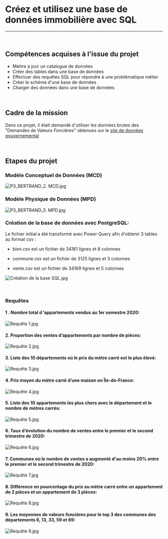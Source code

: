 # Créez et utilisez une base de données immobilière avec SQL
---
<br>

## Compétences acquises à l'issue du projet
* Mettre à jour un catalogue de données
* Créer des tables dans une base de données
* Effectuer des requêtes SQL pour répondre à une problématique métier
* Créer le schéma d'une base de données
* Charger des données dans une base de données

<br>

## Cadre de la mission
Dans ce projet, il était demandé d'utiliser les données brutes des "Demandes de Valeurs Foncières" obtenues sur le <a href="https://www.data.gouv.fr">site de données gouvernemental</a>  

<br>

## Etapes du projet

### Modèle Conceptuel de Données (MCD)
![P3_BERTRAND_2. MCD.jpg](attachment:6342bf29-8fa8-4759-924e-60e4a4cd2993.jpg)
<br>

### Modèle Physique de Données (MPD)
![P3_BERTRAND_3. MPD.jpg](attachment:2a58c411-a0de-4f2f-94e9-c2b987c6a232.jpg)
<br>

### Création de la base de données avec PostgreSQL:

Le fichier initial a été transformé avec Power Query afin d'obtenir 3 tables au format csv :

* bien.csv est un fichier de 34161 lignes et 8 colonnes 
    
* commune.csv est un fichier de 3125 lignes et 3 colonnes
  
* vente.csv est un fichier de 34169 lignes et 5 colonnes
 
![Création de la base SQL.jpg](attachment:1212e0d4-c063-4cf8-a9ee-54f46c4a37d7.jpg)

<br>

### Requêtes

#### 1 . Nombre total d ’appartements vendus au 1er semestre 2020:
![Requête 1.jpg](attachment:46a0bced-23ef-403c-8a3b-883f174dcff3.jpg)

#### 2. Proportion des ventes d’appartements par nombre de pièces:
![Requête 2.jpg](attachment:5614bfeb-4aa9-44a8-8afc-4ad5fff43c8c.jpg)

#### 3. Liste des 10 départements où le prix du mètre carré est le plus élevé:
![Requête 3.jpg](attachment:7e08f723-56c1-4edb-b6e6-5492bf20775b.jpg)

#### 4. Prix moyen du mètre carré d’une maison en Île-de-France:
![Requête 4.jpg](attachment:d34f38a0-684a-467c-9c2e-ddabacf574d9.jpg)

#### 5. Liste des 10 appartements les plus chers avec le département et le nombre de mètres carrés:
![Requête 5.jpg](attachment:8ededa63-b9dc-4de1-b54e-b64dff8c4ac2.jpg)

#### 6. Taux d’évolution du nombre de ventes entre le premier et le second trimestre de 2020:
![Requête 6.jpg](attachment:8117d5f8-0dc8-4613-965b-fd3419e33450.jpg)

#### 7. Communes où le nombre de ventes a augmenté d'au moins 20% entre le premier et le second trimestre de 2020:
![Requête 7.jpg](attachment:7b0a4e9e-f02b-490f-9225-af88f1f2f3ed.jpg)

#### 8. Différence en pourcentage du prix au mètre carré entre un appartement de 2 pièces et un appartement de 3 pièces:
![Requête 8.jpg](attachment:7dfd8c71-0395-4d1a-954b-58e6b534405c.jpg)

#### 9. Les moyennes de valeurs foncières pour le top 3 des communes des départements 6, 13, 33, 59 et 69:
![Requête 9.jpg](attachment:10cb0426-aea0-45c8-a905-5cdb00cfdc27.jpg)